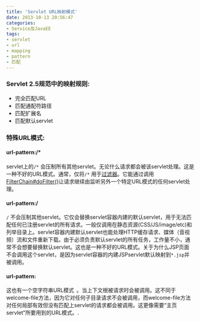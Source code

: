 ```yaml
---
title: 'Servlet URL映射模式'
date: 2013-10-13 20:56:47
categories: 
- Service及JavaEE
tags: 
- servlet
- url
- mapping
- pattern
- 匹配
---
```


### Servlet 2.5规范中的映射规则:

- 完全匹配URL
- 匹配通配符路径
- 匹配扩展名
- 匹配默认servlet

### 特殊URL模式:

#### url-pattern:/*

servlet上的`/*` 会压制所有其他servlet。无论什么请求都会被该servlet处理。这是一种不好的URL模式。通常，仅将`/*` 用于[过滤器](http://download.oracle.com/javaee/6/api/javax/servlet/Filter.html)。它能通过调用<a href="http://download.oracle.com/javaee/6/api/javax/servlet/FilterChain.html#doFilter(javax.servlet.ServletRequest,%20javax.servlet.ServletResponse)">FilterChain#doFilter()</a>让请求继续由监听另外一个特定URL模式的任何servlet处理。

#### url-pattern:/

`/` 不会压制其他servlet。它仅会替换servlet容器内建的默认servlet，用于无法匹配任何已注册servlet的所有请求。一般仅调用在静态资源(CSS/JS/image/etc)和列举目录上。servlet容器内建默认servlet也能处理HTTP缓存请求、媒体（音视频）流和文件重新下载。由于必须负责默认servlet的所有任务，工作量不小，通常不会想要替换默认servlet。这也是一种不好的URL模式。关于为什么JSP页面不会调用这个servlet，是因为servlet容器的内建JSPservlet默认映射到`*.jsp`并被调用。

#### url-pattern:

这也有一个空字符串URL模式` `。当上下文根被请求时会被调用。这不同于welcome-file方法，因为它对任何子目录请求不会被调用，而welcome-file方法对任何局部有效但没有匹配上servlet的请求都会被调用。这更像需要“主页servlet”所要用到的URL模式。.
